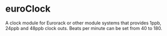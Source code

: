 # euroClock
A clock module for Eurorack or other module systems that provides 1ppb, 24ppb and 48ppb clock outs.  Beats per minute can be set from 40 to 180. 
